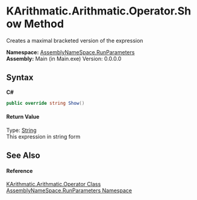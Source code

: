 # KArithmatic.Arithmatic.Operator.Show Method 
 

Creates a maximal bracketed version of the expression

**Namespace:**&nbsp;<a href="4763cf1c-e4af-43c5-78fe-6f03f6e2281f">AssemblyNameSpace.RunParameters</a><br />**Assembly:**&nbsp;Main (in Main.exe) Version: 0.0.0.0

## Syntax

**C#**<br />
``` C#
public override string Show()
```


#### Return Value
Type: <a href="http://msdn2.microsoft.com/en-us/library/s1wwdcbf" target="_blank">String</a><br />This expression in string form

## See Also


#### Reference
<a href="5b634912-a07a-04a3-aadb-c1100a86dfe3">KArithmatic.Arithmatic.Operator Class</a><br /><a href="4763cf1c-e4af-43c5-78fe-6f03f6e2281f">AssemblyNameSpace.RunParameters Namespace</a><br />